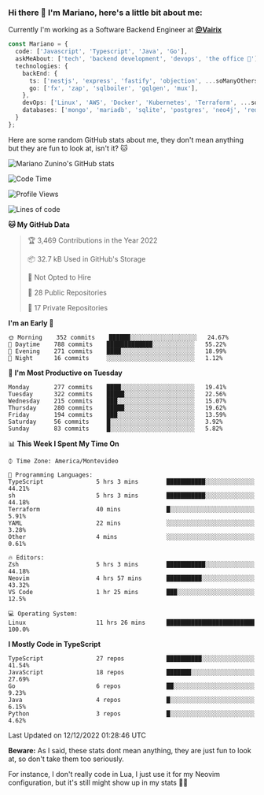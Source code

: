 ### Hi there 👋 I'm Mariano, here's a little bit about me:

Currently I'm working as a Software Backend Engineer at [**@Vairix**](https://vairix.com)

```ts
const Mariano = {
  code: ['Javascript', 'Typescript', 'Java', 'Go'],
  askMeAbout: ['tech', 'backend development', 'devops', 'the office 💼'],
  technologies: {
    backEnd: {
      ts: ['nestjs', 'express', 'fastify', 'objection', ...soManyOthersFrameworks],
      go: ['fx', 'zap', 'sqlboiler', 'gqlgen', 'mux'],
    },
    devOps: ['Linux', 'AWS', 'Docker', 'Kubernetes', 'Terraform', ...soManyOthersTools],
    databases: ['mongo', 'mariadb', 'sqlite', 'postgres', 'neo4j', 'redis'],
  }
};
```

Here are some random GitHub stats about me, they don't mean anything but they are fun to look at, isn't it? 🐱

![Mariano Zunino's GitHub stats](https://github-readme-stats.vercel.app/api?username=marianozunino&count_private=true&show_icons=true&theme=radical)

<!--START_SECTION:waka-->
![Code Time](http://img.shields.io/badge/Code%20Time-366%20hrs%2054%20mins-blue)

![Profile Views](http://img.shields.io/badge/Profile%20Views-6-blue)

![Lines of code](https://img.shields.io/badge/From%20Hello%20World%20I%27ve%20Written-397%20Thousand%20lines%20of%20code-blue)

**🐱 My GitHub Data** 

> 🏆 3,469 Contributions in the Year 2022
 > 
> 📦 32.7 kB Used in GitHub's Storage 
 > 
> 🚫 Not Opted to Hire
 > 
> 📜 28 Public Repositories 
 > 
> 🔑 17 Private Repositories  
 > 
**I'm an Early 🐤** 

```text
🌞 Morning    352 commits    ██████░░░░░░░░░░░░░░░░░░░   24.67% 
🌆 Daytime    788 commits    █████████████░░░░░░░░░░░░   55.22% 
🌃 Evening    271 commits    ████░░░░░░░░░░░░░░░░░░░░░   18.99% 
🌙 Night      16 commits     ░░░░░░░░░░░░░░░░░░░░░░░░░   1.12%

```
📅 **I'm Most Productive on Tuesday** 

```text
Monday       277 commits    ████░░░░░░░░░░░░░░░░░░░░░   19.41% 
Tuesday      322 commits    █████░░░░░░░░░░░░░░░░░░░░   22.56% 
Wednesday    215 commits    ███░░░░░░░░░░░░░░░░░░░░░░   15.07% 
Thursday     280 commits    █████░░░░░░░░░░░░░░░░░░░░   19.62% 
Friday       194 commits    ███░░░░░░░░░░░░░░░░░░░░░░   13.59% 
Saturday     56 commits     █░░░░░░░░░░░░░░░░░░░░░░░░   3.92% 
Sunday       83 commits     █░░░░░░░░░░░░░░░░░░░░░░░░   5.82%

```


📊 **This Week I Spent My Time On** 

```text
⌚︎ Time Zone: America/Montevideo

💬 Programming Languages: 
TypeScript               5 hrs 3 mins        ███████████░░░░░░░░░░░░░░   44.21% 
sh                       5 hrs 3 mins        ███████████░░░░░░░░░░░░░░   44.18% 
Terraform                40 mins             █░░░░░░░░░░░░░░░░░░░░░░░░   5.91% 
YAML                     22 mins             ░░░░░░░░░░░░░░░░░░░░░░░░░   3.28% 
Other                    4 mins              ░░░░░░░░░░░░░░░░░░░░░░░░░   0.61%

🔥 Editors: 
Zsh                      5 hrs 3 mins        ███████████░░░░░░░░░░░░░░   44.18% 
Neovim                   4 hrs 57 mins       ██████████░░░░░░░░░░░░░░░   43.32% 
VS Code                  1 hr 25 mins        ███░░░░░░░░░░░░░░░░░░░░░░   12.5%

💻 Operating System: 
Linux                    11 hrs 26 mins      █████████████████████████   100.0%

```

**I Mostly Code in TypeScript** 

```text
TypeScript               27 repos            ██████████░░░░░░░░░░░░░░░   41.54% 
JavaScript               18 repos            ███████░░░░░░░░░░░░░░░░░░   27.69% 
Go                       6 repos             ██░░░░░░░░░░░░░░░░░░░░░░░   9.23% 
Java                     4 repos             █░░░░░░░░░░░░░░░░░░░░░░░░   6.15% 
Python                   3 repos             █░░░░░░░░░░░░░░░░░░░░░░░░   4.62%

```



 Last Updated on 12/12/2022 01:28:46 UTC
<!--END_SECTION:waka-->

**Beware:** As I said, these stats dont mean anything, they are just fun to look at, so don't take them too seriously.

For instance, I don't really code in Lua, I just use it for my Neovim configuration, but it's still might show up in my stats 🤷‍♂️
